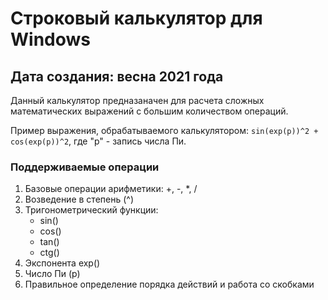 # Строковый калькулятор для Windows

## Дата создания: весна 2021 года

Данный калькулятор предназаначен для расчета сложных математических выражений с большим количеством операций.

Пример выражения, обрабатываемого калькулятором: 
`sin(exp(p))^2 + cos(exp(p))^2`, где "p" - запись числа Пи.

### Поддерживаемые операции
1. Базовые операции арифметики: +, -, *, /
2. Возведение в степень (^)
3. Тригонометрический функции:
   * sin()
   * cos()
   * tan()
   * ctg()
4. Экспонента exp()
5. Число Пи (p)
6. Правильное определение порядка действий и работа со скобками